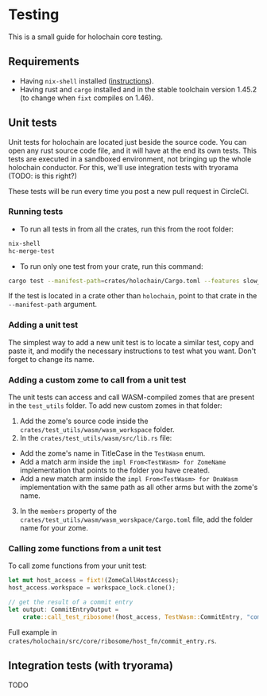 # Testing

This is a small guide for holochain core testing.

## Requirements

- Having `nix-shell` installed ([instructions](https://nixos.org/download.html)).
- Having rust and `cargo` installed and in the stable toolchain version 1.45.2 (to change when `fixt` compiles on 1.46).

## Unit tests

Unit tests for holochain are located just beside the source code. You can open any rust source code file, and it will have at the end its own tests. This tests are executed in a sandboxed environment, not bringing up the whole holochain conductor. For this, we'll use integration tests with tryorama (TODO: is this right?)

These tests will be run every time you post a new pull request in CircleCI.

### Running tests

- To run all tests in from all the crates, run this from the root folder:

```bash
nix-shell
hc-merge-test
```

- To run only one test from your crate, run this command:

```bash
cargo test --manifest-path=crates/holochain/Cargo.toml --features slow_tests -- --nocapture [NAME_OF_THE_TEST_FUNCTION]
```

If the test is located in a crate other than `holochain`, point to that crate in the `--manifest-path` argument.

### Adding a unit test

The simplest way to add a new unit test is to locate a similar test, copy and paste it, and modify the necessary instructions to test what you want. Don't forget to change its name.

### Adding a custom zome to call from a unit test

The unit tests can access and call WASM-compiled zomes that are present in the `test_utils` folder. To add new custom zomes in that folder:

1. Add the zome's source code inside the `crates/test_utils/wasm/wasm_workspace` folder.
2. In the `crates/test_utils/wasm/src/lib.rs` file:
- Add the zome's name in TitleCase in the `TestWasm` enum.
- Add a match arm inside the `impl From<TestWasm> for ZomeName` implementation that points to the folder you have created.
- Add a new match arm inside the `impl From<TestWasm> for DnaWasm` implementation with the same path as all other arms but with the zome's name.
3. In the `members` property of the `crates/test_utils/wasm/wasm_worskpace/Cargo.toml` file, add the folder name for your zome.

### Calling zome functions from a unit test

To call zome functions from your unit test:

```rust
let mut host_access = fixt!(ZomeCallHostAccess);
host_access.workspace = workspace_lock.clone();

// get the result of a commit entry
let output: CommitEntryOutput =
    crate::call_test_ribosome!(host_access, TestWasm::CommitEntry, "commit_entry", ());
```

Full example in `crates/holochain/src/core/ribosome/host_fn/commit_entry.rs`.

## Integration tests (with tryorama)

TODO
